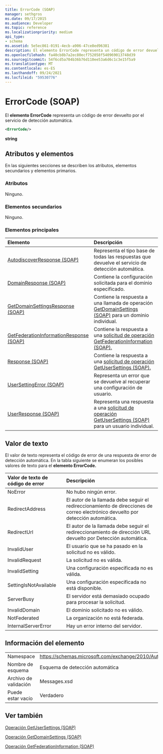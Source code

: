 ```yaml
---
title: ErrorCode (SOAP)
manager: sethgros
ms.date: 09/17/2015
ms.audience: Developer
ms.topic: reference
ms.localizationpriority: medium
api_type:
- schema
ms.assetid: 5e5ec861-0191-4ecb-a906-47ce8ed96381
description: El elemento ErrorCode representa un código de error devuelto por el servicio de detección automática.
ms.openlocfilehash: fa40cb8b7a2ec80ecf752058f540969013748d39
ms.sourcegitcommit: 54f6cd5a704b36b76d110ee53a6d6c1c3e15f5a9
ms.translationtype: MT
ms.contentlocale: es-ES
ms.lasthandoff: 09/24/2021
ms.locfileid: "59530776"
---
```

# <a name="errorcode-soap"></a>ErrorCode (SOAP)

El **elemento ErrorCode** representa un código de error devuelto por el servicio de detección automática. 
  
```XML
<ErrorCode/>
```

 **string**
## <a name="attributes-and-elements"></a>Atributos y elementos

En las siguientes secciones se describen los atributos, elementos secundarios y elementos primarios.
  
### <a name="attributes"></a>Atributos

Ninguno.
  
### <a name="child-elements"></a>Elementos secundarios

Ninguno.
  
### <a name="parent-elements"></a>Elementos principales

|**Elemento**|**Descripción**|
|:-----|:-----|
|[AutodiscoverResponse (SOAP)](autodiscoverresponse-soap.md) <br/> |Representa el tipo base de todas las respuestas que devuelve el servicio de detección automática.  <br/> |
|[DomainResponse (SOAP)](domainresponse-soap.md) <br/> |Contiene la configuración solicitada para el dominio especificado.  <br/> |
|[GetDomainSettingsResponse (SOAP)](getdomainsettingsresponse-soap.md) <br/> |Contiene la respuesta a una llamada de operación [GetDomainSettings (SOAP)](getdomainsettings-operation-soap.md) para un dominio individual.  <br/> |
|[GetFederationInformationResponse (SOAP)](getfederationinformationresponse-soap.md) <br/> |Contiene la respuesta a una [solicitud de operación GetFederationInformation (SOAP).](getfederationinformation-operation-soap.md)  <br/> |
|[Response (SOAP)](response-soap.md) <br/> |Contiene la respuesta a una [solicitud de operación GetUserSettings (SOAP).](getusersettings-operation-soap.md)  <br/> |
|[UserSettingError (SOAP)](usersettingerror-soap.md) <br/> |Representa un error que se devuelve al recuperar una configuración de usuario.  <br/> |
|[UserResponse (SOAP)](userresponse-soap.md) <br/> |Representa una respuesta a una [solicitud de operación GetUserSettings (SOAP)](getusersettings-operation-soap.md) para un usuario individual.  <br/> |
   
## <a name="text-value"></a>Valor de texto

El valor de texto representa el código de error de una respuesta de error de detección automática. En la tabla siguiente se enumeran los posibles valores de texto para el **elemento ErrorCode.** 
  
|**Valor de texto de código de error**|**Descripción**|
|:-----|:-----|
|NoError  <br/> |No hubo ningún error.  <br/> |
|RedirectAddress  <br/> |El autor de la llamada debe seguir el redireccionamiento de direcciones de correo electrónico devuelto por detección automática.  <br/> |
|RedirectUrl  <br/> |El autor de la llamada debe seguir el redireccionamiento de dirección URL devuelto por Detección automática.  <br/> |
|InvalidUser  <br/> |El usuario que se ha pasado en la solicitud no es válido.  <br/> |
|InvalidRequest  <br/> |La solicitud no es válida.  <br/> |
|InvalidSetting  <br/> |Una configuración especificada no es válida.  <br/> |
|SettingIsNotAvailable  <br/> |Una configuración especificada no está disponible.  <br/> |
|ServerBusy  <br/> |El servidor está demasiado ocupado para procesar la solicitud.  <br/> |
|InvalidDomain  <br/> |El dominio solicitado no es válido.  <br/> |
|NotFederated  <br/> |La organización no está federada.  <br/> |
|InternalServerError  <br/> |Hay un error interno del servidor.  <br/> |
   
## <a name="element-information"></a>Información del elemento

|||
|:-----|:-----|
|Namespace  <br/> |https://schemas.microsoft.com/exchange/2010/Autodiscover  <br/> |
|Nombre de esquema  <br/> |Esquema de detección automática  <br/> |
|Archivo de validación  <br/> |Messages.xsd  <br/> |
|Puede estar vacío  <br/> |Verdadero  <br/> |
   
## <a name="see-also"></a>Ver también



[Operación GetUserSettings (SOAP)](getusersettings-operation-soap.md)
  
[Operación GetDomainSettings (SOAP)](getdomainsettings-operation-soap.md)
  
[Operación GetFederationInformation (SOAP)](getfederationinformation-operation-soap.md)

